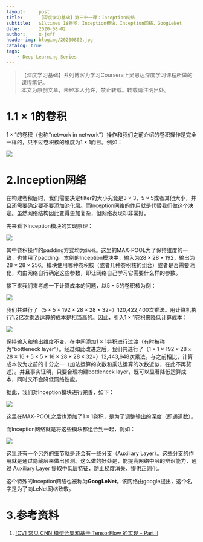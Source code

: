 ```yaml
---
layout:     post
title:      【深度学习基础】第三十一课：Inception网络
subtitle:   $1\times 1$卷积，Inception模块，Inception网络，GoogLeNet
date:       2020-08-02
author:     x-jeff
header-img: blogimg/20200802.jpg
catalog: true
tags:
    - Deep Learning Series
---
```

>【深度学习基础】系列博客为学习Coursera上吴恩达深度学习课程所做的课程笔记。  
>本文为原创文章，未经本人允许，禁止转载。转载请注明出处。

# 1.$1\times 1$的卷积

$1\times 1$的卷积（也称“network in network”）操作和我们之前介绍的卷积操作是完全一样的，只不过卷积核的维度为$1\times 1$而已。例如：

![](https://xjeffblogimg.oss-cn-beijing.aliyuncs.com/BLOGIMG/BlogImage/DeepLearningSeries/Lesson31/31x1.png)

# 2.Inception网络

在构建卷积层时，我们需要决定filter的大小究竟是$3\times 3$、$5\times 5$或者其他大小，并且还需要确定要不要添加池化层。而Inception网络的作用就是代替我们做这个决定。虽然网络结构因此变得更加复杂，但网络表现却非常好。

先来看下Inception模块的实现原理：

![](https://xjeffblogimg.oss-cn-beijing.aliyuncs.com/BLOGIMG/BlogImage/DeepLearningSeries/Lesson31/31x2.png)

其中卷积操作的padding方式均为`SAME`。这里的MAX-POOL为了保持维度的一致，也使用了padding。本例的Inception模块中，输入为$28\times 28 \times 192$，输出为$28\times 28 \times 256$。模块使用哪种卷积核（或者几种卷积核的组合）或者是否需要池化，均由网络自行确定这些参数，即让网络自己学习它需要什么样的参数。

接下来我们来考虑一下计算成本的问题，以$5 \times 5$的卷积核为例：

![](https://xjeffblogimg.oss-cn-beijing.aliyuncs.com/BLOGIMG/BlogImage/DeepLearningSeries/Lesson31/31x3.png)

我们共进行了（$5\times 5 \times 192 \times 28 \times 28 \times 32 =$）120,422,400次乘法。用计算机执行1.2亿次乘法运算的成本是相当高的。因此，引入$1\times 1$卷积来降低计算成本：

![](https://xjeffblogimg.oss-cn-beijing.aliyuncs.com/BLOGIMG/BlogImage/DeepLearningSeries/Lesson31/31x4.png)

保持输入和输出维度不变，在中间添加$1\times 1$卷积进行过渡（有时被称为“bottleneck  layer”）。经过如此改进之后，我们共进行了（$1\times 1 \times 192 \times 28 \times 28 \times 16 + 5 \times 5 \times 16 \times 28 \times 28 \times 32=$）12,443,648次乘法。与之前相比，计算成本仅为之前的十分之一（加法运算的次数和乘法运算的次数近似，在此不再赘述）。并且事实证明，只要合理构建bottleneck layer，既可以显著降低运算成本，同时又不会降低网络性能。

据此，我们对Inception模块进行完善，如下：

![](https://xjeffblogimg.oss-cn-beijing.aliyuncs.com/BLOGIMG/BlogImage/DeepLearningSeries/Lesson31/31x5.png)

这里在MAX-POOL之后也添加了$1\times 1$卷积，是为了调整输出的深度（即通道数）。

而Inception网络就是将这些模块都组合到一起，例如：

![](https://xjeffblogimg.oss-cn-beijing.aliyuncs.com/BLOGIMG/BlogImage/DeepLearningSeries/Lesson31/31x6.png)

这里还有一个另外的细节就是还会有一些分支（Auxiliary Layer）。这些分支的作用就是通过隐藏层来做出预测。这么做的好处是，能提高网络中层的辨识能力，通过 Auxiliary Layer 提取中低层特征，防止梯度消失，提供正则化。

这个特殊的Inception网络也被称为**GoogLeNet**。该网络由google提出，这个名字是为了向LeNet网络致敬。

# 3.参考资料

1. [[CV] 常见 CNN 模型合集和基于 TensorFlow 的实现 - Part II](https://alphafan.github.io/posts/famous_cnn_2.html)